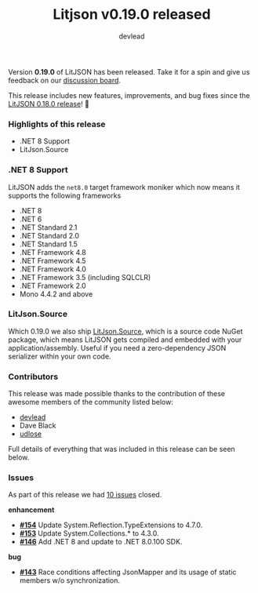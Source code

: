 ﻿---
title: Litjson v0.19.0 released
category: Release Notes
author: devlead
---

Version **0.19.0** of LitJSON has been released. Take it for a spin and give us feedback on our [discussion board](https://github.com/LitJSON/litjson/discussions/158).

This release includes new features, improvements, and bug fixes since the [LitJSON 0.18.0 release](/blog/2022/03/litjson-v0.18.0-released)! 🚀

### Highlights of this release

- .NET 8 Support
- LitJson.Source

### .NET 8 Support

LitJSON adds the `net8.0` target framework moniker which now means it supports the following frameworks

- .NET 8
- .NET 6
- .NET Standard 2.1
- .NET Standard 2.0
- .NET Standard 1.5
- .NET Framework 4.8
- .NET Framework 4.5
- .NET Framework 4.0
- .NET Framework 3.5 (including SQLCLR)
- .NET Framework 2.0
- Mono 4.4.2 and above

### LitJson.Source

Which 0.19.0 we also ship [LitJson.Source](https://www.nuget.org/packages/LitJson.Source), which is a source code NuGet package, which means LitJSON gets compiled and embedded with your application/assembly. Useful if you need a zero-dependency JSON serializer within your own code.

### Contributors

This release was made possible thanks to the contribution of these awesome members of the community listed below:

- [devlead](https://github.com/devlead)
- Dave Black
- [udlose](https://github.com/udlose)

Full details of everything that was included in this release can be seen below.

<!--excerpt-->

### Issues

As part of this release we had [10 issues](https://github.com/LitJSON/litjson/milestone/2?closed=1) closed.

__enhancement__

- [__#154__](https://github.com/LitJSON/litjson/issues/154) Update System.Reflection.TypeExtensions to 4.7.0.
- [__#153__](https://github.com/LitJSON/litjson/issues/153) Update System.Collections.*  to 4.3.0.
- [__#146__](https://github.com/LitJSON/litjson/issues/146) Add .NET 8 and update to .NET 8.0.100 SDK.

__bug__

- [__#143__](https://github.com/LitJSON/litjson/issues/143) Race conditions affecting JsonMapper and its usage of static members w/o synchronization.
